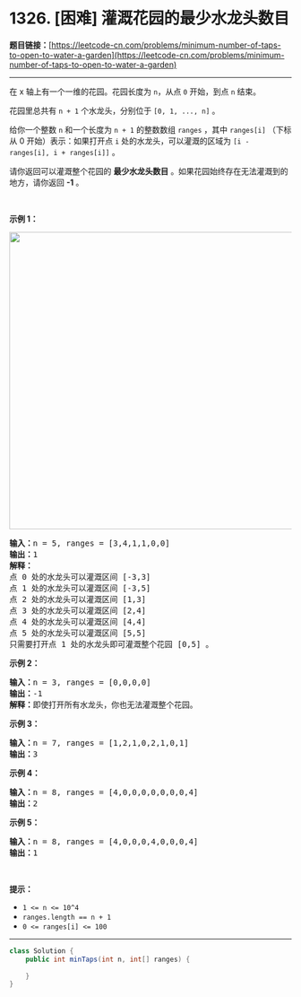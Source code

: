 # 1326. [困难] 灌溉花园的最少水龙头数目

**题目链接：**[https://leetcode-cn.com/problems/minimum-number-of-taps-to-open-to-water-a-garden](https://leetcode-cn.com/problems/minimum-number-of-taps-to-open-to-water-a-garden)

---

<div class="content__1Y2H">
 <div class="notranslate">
  <p>在 x 轴上有一个一维的花园。花园长度为&nbsp;<code>n</code>，从点&nbsp;<code>0</code>&nbsp;开始，到点&nbsp;<code>n</code>&nbsp;结束。</p> 
  <p>花园里总共有&nbsp;<code>n + 1</code> 个水龙头，分别位于&nbsp;<code>[0, 1, ..., n]</code> 。</p> 
  <p>给你一个整数&nbsp;<code>n</code>&nbsp;和一个长度为&nbsp;<code>n + 1</code> 的整数数组&nbsp;<code>ranges</code>&nbsp;，其中&nbsp;<code>ranges[i]</code> （下标从 0 开始）表示：如果打开点&nbsp;<code>i</code>&nbsp;处的水龙头，可以灌溉的区域为&nbsp;<code>[i -&nbsp; ranges[i], i + ranges[i]]</code>&nbsp;。</p> 
  <p>请你返回可以灌溉整个花园的&nbsp;<strong>最少水龙头数目</strong>&nbsp;。如果花园始终存在无法灌溉到的地方，请你返回&nbsp;<strong>-1</strong>&nbsp;。</p> 
  <p>&nbsp;</p> 
  <p><strong>示例 1：</strong></p> 
  <p><img style="width: 530px;" src="/aliyun-lc-upload/uploads/2020/01/19/1685_example_1.png" alt=""></p> 
  <pre class="language-text"><strong>输入：</strong>n = 5, ranges = [3,4,1,1,0,0]
<strong>输出：</strong>1
<strong>解释：
</strong>点 0 处的水龙头可以灌溉区间 [-3,3]
点 1 处的水龙头可以灌溉区间 [-3,5]
点 2 处的水龙头可以灌溉区间 [1,3]
点 3 处的水龙头可以灌溉区间 [2,4]
点 4 处的水龙头可以灌溉区间 [4,4]
点 5 处的水龙头可以灌溉区间 [5,5]
只需要打开点 1 处的水龙头即可灌溉整个花园 [0,5] 。
</pre> 
  <p><strong>示例 2：</strong></p> 
  <pre class="language-text"><strong>输入：</strong>n = 3, ranges = [0,0,0,0]
<strong>输出：</strong>-1
<strong>解释：</strong>即使打开所有水龙头，你也无法灌溉整个花园。
</pre> 
  <p><strong>示例 3：</strong></p> 
  <pre class="language-text"><strong>输入：</strong>n = 7, ranges = [1,2,1,0,2,1,0,1]
<strong>输出：</strong>3
</pre> 
  <p><strong>示例 4：</strong></p> 
  <pre class="language-text"><strong>输入：</strong>n = 8, ranges = [4,0,0,0,0,0,0,0,4]
<strong>输出：</strong>2
</pre> 
  <p><strong>示例 5：</strong></p> 
  <pre class="language-text"><strong>输入：</strong>n = 8, ranges = [4,0,0,0,4,0,0,0,4]
<strong>输出：</strong>1
</pre> 
  <p>&nbsp;</p> 
  <p><strong>提示：</strong></p> 
  <ul> 
   <li><code>1 &lt;= n &lt;= 10^4</code></li> 
   <li><code>ranges.length == n + 1</code></li> 
   <li><code>0 &lt;= ranges[i] &lt;= 100</code></li> 
  </ul> 
 </div>
</div>

---

```java
class Solution {
    public int minTaps(int n, int[] ranges) {
        
    }
}
```